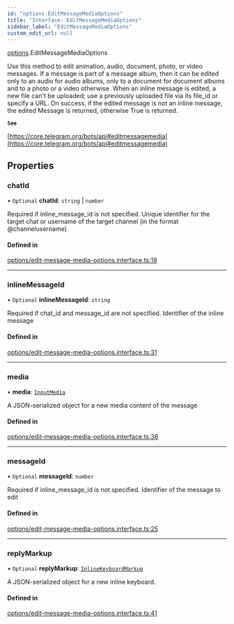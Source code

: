 ```yaml
---
id: "options.EditMessageMediaOptions"
title: "Interface: EditMessageMediaOptions"
sidebar_label: "EditMessageMediaOptions"
custom_edit_url: null
---
```


[options](../modules/options.md).EditMessageMediaOptions

Use this method to edit animation, audio, document, photo, or video messages. If
a message is part of a message album, then it can be edited only to an audio for
audio albums, only to a document for document albums and to a photo or a video
otherwise. When an inline message is edited, a new file can't be uploaded; use a
previously uploaded file via its file_id or specify a URL. On success, if the
edited message is not an inline message, the edited Message is returned,
otherwise True is returned.

**`See`**

[https://core.telegram.org/bots/api#editmessagemedia](https://core.telegram.org/bots/api#editmessagemedia)

## Properties

### chatId

• `Optional` **chatId**: `string` \| `number`

Required if inline_message_id is not specified. Unique identifier for the target
chat or username of the target channel (in the format @channelusername)

#### Defined in

[options/edit-message-media-options.interface.ts:19](https://github.com/DeityLamb/telegramjs/blob/32b4cca/packages/common/lib/interfaces/options/edit-message-media-options.interface.ts#L19)

___

### inlineMessageId

• `Optional` **inlineMessageId**: `string`

Required if chat_id and message_id are not specified. Identifier of the inline
message

#### Defined in

[options/edit-message-media-options.interface.ts:31](https://github.com/DeityLamb/telegramjs/blob/32b4cca/packages/common/lib/interfaces/options/edit-message-media-options.interface.ts#L31)

___

### media

• **media**: [`InputMedia`](../modules/types.md#inputmedia)

A JSON-serialized object for a new media content of the message

#### Defined in

[options/edit-message-media-options.interface.ts:36](https://github.com/DeityLamb/telegramjs/blob/32b4cca/packages/common/lib/interfaces/options/edit-message-media-options.interface.ts#L36)

___

### messageId

• `Optional` **messageId**: `number`

Required if inline_message_id is not specified. Identifier of the message to
edit

#### Defined in

[options/edit-message-media-options.interface.ts:25](https://github.com/DeityLamb/telegramjs/blob/32b4cca/packages/common/lib/interfaces/options/edit-message-media-options.interface.ts#L25)

___

### replyMarkup

• `Optional` **replyMarkup**: [`InlineKeyboardMarkup`](types.InlineKeyboardMarkup.md)

A JSON-serialized object for a new inline keyboard.

#### Defined in

[options/edit-message-media-options.interface.ts:41](https://github.com/DeityLamb/telegramjs/blob/32b4cca/packages/common/lib/interfaces/options/edit-message-media-options.interface.ts#L41)

